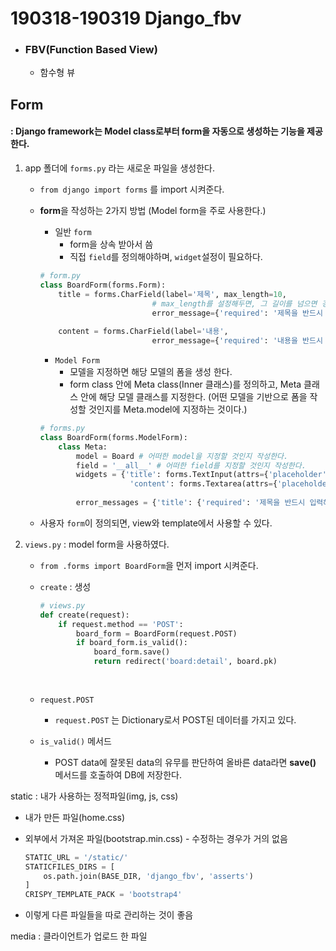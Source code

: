 # 190318-190319 Django_fbv

* ### FBV(Function Based View)

  * 함수형 뷰



## Form

#### : Django framework는 Model class로부터 form을 자동으로 생성하는 기능을 제공한다.

1. app 폴더에 `forms.py` 라는 새로운 파일을 생성한다.

   * `from django import forms` 를 import 시켜준다.

   * **form**을 작성하는 2가지 방법 (Model form을 주로 사용한다.)

     * 일반 `form` 
       *  form을 상속 받아서 씀
       * 직접 `field`를 정의해야하며, `widget`설정이 필요하다.

     ```python
     # form.py
     class BoardForm(forms.Form):
         title = forms.CharField(label='제목', max_length=10,
                              # max_length를 설정해두면, 그 길이를 넘으면 경고메세지가 뜸.
                              error_message={'required': '제목을 반드시 입력해주세요.'})
        
         content = forms.CharField(label='내용',
                              error_message={'required': '내용을 반드시 입력해주세요.'})
     ```

     * `Model Form` 
       * 모델을 지정하면 해당 모델의 폼을 생성 한다.
       * form class 안에 Meta class(Inner 클래스)를 정의하고, Meta 클래스 안에 해당 모델 클래스를 지정한다. (어떤 모델을 기반으로 폼을 작성할 것인지를 Meta.model에 지정하는 것이다.)

     ```python
     # forms.py
     class BoardForm(forms.ModelForm):
         class Meta:
             model = Board # 어떠한 model을 지정할 것인지 작성한다.
             field = '__all__' # 어떠한 field를 지정할 것인지 작성한다. 
             widgets = {'title': forms.TextInput(attrs={'placeholder': '제목을 입력해주					세요.', 'class': 'title'}),
                         'content': forms.Textarea(attrs={'placeholder': '내용을 입력해					주세요.', 'class': 'content'})}
             
             error_messages = {'title': {'required': '제목을 반드시 입력해주세요.'}, 							'content': {'required': '내용을 반드시 입력해주세요'}}
     ```

   * 사용자 `form`이 정의되면, view와 template에서 사용할 수 있다.



2. `views.py` : model form을 사용하였다.

   * `from .forms import BoardForm`을 먼저 import 시켜준다.

   * `create` : 생성

     ```python
     # views.py
     def create(request):
         if request.method == 'POST':
             board_form = BoardForm(request.POST)
             if board_form.is_valid():
                 board_form.save()
                 return redirect('board:detail', board.pk)
                 
         
     ```

   * `request.POST` 

     * `request.POST` 는 Dictionary로서 POST된 데이터를 가지고 있다.

   * `is_valid()` 메서드 
     * POST data에 잘못된 data의 유무를 판단하여 올바른 data라면 **save()** 메서드를 호출하여 DB에 저장한다.















static : 내가 사용하는 정적파일(img, js, css)

* 내가 만든 파일(home.css)

* 외부에서 가져온 파일(bootstrap.min.css) - 수정하는 경우가 거의 없음

  ```python
  STATIC_URL = '/static/'
  STATICFILES_DIRS = [
      os.path.join(BASE_DIR, 'django_fbv', 'asserts')
  ]
  CRISPY_TEMPLATE_PACK = 'bootstrap4'
  ```

* 이렇게 다른 파일들을 따로 관리하는 것이 좋음





media : 클라이언트가 업로드 한 파일